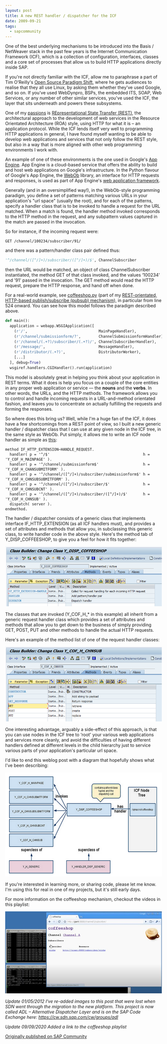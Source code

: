 ```yaml
---
layout: post
title: A new REST handler / dispatcher for the ICF
date: 2009-09-21
tags:
  - sapcommunity
---
```

One of the best underlying mechanisms to be introduced into the Basis / NetWeaver stack in the past few years is the Internet Communication Framework (ICF), which is a collection of configuration, interfaces, classes and a core set of processes that allow us to build HTTP applications directly inside SAP.

If you're not directly familiar with the ICF, allow me to paraphrase a part of Tim O'Reilly's [Open Source Paradigm Shift](https://www.oreilly.com/pub/a/tim/articles/paradigmshift_0504.html), where he gets audiences to realise that they all use Linux, by asking them whether they've used Google, and so on. If you've used WebDynpro, BSPs, the embedded ITS, SOAP, Web Services, or any number of other similar services, you've used the ICF, the layer that sits underneath and powers these subsystems.

One of my [passions](/tags/rest/) is [REpresentational State Transfer (REST)](http://en.wikipedia.org/wiki/Representational_State_Transfer), the architectural approach to the development of web services in the Resource Orientated Architecture (ROA) style, using HTTP for what it is – an application protocol. While the ICF lends itself very well to programming HTTP applications in general, I have found myself wanting to be able to develop web applications and services that not only follow the REST style, but also in a way that is more aligned with other web programming environments I work with.

An example of one of these environments is the one used in Google's [App Engine](http://code.google.com/appengine/). App Engine is a cloud-based service that offers the ability to build and host web applications on Google's infrastructure. In the Python flavour of Google's App Engine, the [WebOb](https://web.archive.org/web/20071012165155/http://pythonpaste.org/webob/) library, an interface for HTTP requests and responses, is used as part of App Engine's [web application framework](http://code.google.com/appengine/docs/python/tools/webapp/).

Generally (and in an oversimplified way!), in the WebOb-style programming paradigm, you define a set of patterns matching various URLs in your application's "url space" (usually the root), and for each of the patterns, specify a handler class that is to be invoked to handle a request for the URL matched. When a match is found, the handler method invoked corresponds to the HTTP method in the request, and any subpattern values captured in the match are passed in the invocation.

So for instance, if the incoming request were:

```text
GET /channel/100234/subscriber/91/
```

and there was a pattern/handler class pair defined thus:

```python
'^/channel/([^/]+)/subscriber/([^/]+)/$', ChannelSubscriber
```

then the URL would be matched, an object of class ChannelSubscriber instantiated, the method GET of that class invoked, and the values ‘100234' and '91' passed in the invocation. The GET method would read the HTTP request, prepare the HTTP response, and hand off when done.

For a real-world example, see [coffeeshop.py](http://github.com/qmacro/coffeeshop/blob/master/coffeeshop.py) (part of my [REST-orientated, HTTP-based publish/subscribe (pubsub) mechanism](https://github.com/qmacro/coffeeshop)), in particular from line 524 onward. You can see how this model follows the paradigm described above.

```python
def main():
  application = webapp.WSGIApplication([
    (r'/',                                MainPageHandler),
    (r'/channel/submissionform/?',        ChannelSubmissionformHandler),
    (r'/channel/(.+?)/subscriber/(.+?)/', ChannelSubscriberHandler),
    (r'/message/',                        MessageHandler),
    (r'/distributor/(.+?)',               DistributorWorker),
    [...]
  ], debug=True)
  wsgiref.handlers.CGIHandler().run(application)
```

This model is absolutely great in helping you think about your application in REST terms. What it does is help you focus on a couple of the core entities in any proper web application or service — the **nouns** and the **verbs**. In other words, the URLs, and the HTTP methods. The framework allows you to control and handle incoming requests in a URL-and-method orientated fashion, and leaves you to concentrate on actually fulfilling the requests and forming the responses.

So where does this bring us? Well, while I'm a huge fan of the ICF, it does have a few shortcomings from a REST point of view, so I built a new generic handler / dispatcher class that I can use at any given node in the ICF tree, in the same style as WebOb. Put simply, it allows me to write an ICF node handler as simple as [this](https://gist.github.com/qmacro/189000):

```text
method IF_HTTP_EXTENSION~HANDLE_REQUEST.
  handler( p = '^/$'                                          h = 'Y_COF_H_MAINPAGE' ).
  handler( p = '^/channel/submissionform$'                    h = 'Y_COF_H_CHANSUBMITFORM' ).
  handler( p = '^/channel/([^/]+)/subscriber/submissionform$' h = 'Y_COF_H_CHNSUBSUBMITFORM' ).
  handler( p = '^/channel/([^/]+)/subscriber/$'               h = 'Y_COF_H_CHNSUBCNT' ).
  handler( p = '^/channel/([^/]+)/subscriber/([^/]+)/$'       h = 'Y_COF_H_CHNSUB' ).
  dispatch( server ).
endmethod.
```

The handler / dispatcher consists of a generic class that implements interface IF_HTTP_EXTENSION (as all ICF handlers must), and provides a set of attributes and methods that allow you, in subclassing this generic class, to write handler code in the above style. Here's the method tab of Y_DISP_COFFEESHOP, to give you a feel for how it fits together:

![Method tab of Y_DISP_COFFEESHOP](/images/2009/09/y_disp_coffeeshop_methodtab_97688.png)

The classes that are invoked (Y_COF_H_* in this example) all inherit from a generic request handler class which provides a set of attributes and methods that allow you to get down to the business of simply providing GET, POST, PUT and other methods to handle the actual HTTP requests.

Here's an example of the method list of one of the request handler classes:

![Method list of Y_COF_H_CHNSUB](/images/2009/09/y_cof_h_chnsub_97689.png)

One interesting advantage, arguably a side-effect of this approach, is that you can use nodes in the ICF tree to ‘root' your various web applications and services more cleanly, and avoid the difficulties of having different handlers defined at different levels in the child hierarchy just to service various parts of your application's particular url space.

I'd like to end this weblog post with a diagram that hopefully shows what I've been describing:

![diagram](/images/2009/09/diagram_97690.png)

If you're interested in learning more, or sharing code, please let me know. I'm using this for real in one of my projects, but it's still early days.

For more information on the coffeeshop mechanism, checkout the videos in this playlist:

[![Screenshot from video](/images/2009/09/Ehdcd1HWkAA60Zi-1.jpeg)](https://www.youtube.com/playlist?list=PLfctWmgNyOIcbRYRdPrbjN_ZM56Kc5YTL)

*Update 01/05/2012 I've re-added images to this post that were lost when SDN went through the migration to the new platform. This project is now called ADL – Alternative Dispatcher Layer and is on the SAP Code Exchange here: https://cw.sdn.sap.com/cw/groups/adl*

*Update 09/09/2020 Added a link to the coffeeshop playlist*

[Originally published on SAP Community](https://blogs.sap.com/2009/09/21/a-new-rest-handler-dispatcher-for-the-icf/)
